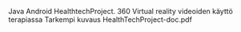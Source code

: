 Java Android HealthtechProject.
360 Virtual reality videoiden käyttö terapiassa
Tarkempi kuvaus HealthTechProject-doc.pdf
